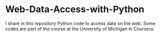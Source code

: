 # Web-Data-Access-with-Python
I share in this repository Python code to access data on the web. Some codes are part of the course at the University of Michigan in Coursera.
